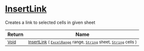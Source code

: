# [InsertLink](./ExcelHelper-100663999.md)

Creates a link to selected cells in given sheet

| Return | Name | 
| --- | --- | 
| <sub>[Void](https://docs.microsoft.com/en-us/dotnet/api/System.Void)</sub>| <sub>[InsertLink](./ExcelHelper-100663999.md) ( [`ExcelRange`](./ExcelHelper-100663999.md) range, [`String`](https://docs.microsoft.com/en-us/dotnet/api/System.String) sheet, [`String`](https://docs.microsoft.com/en-us/dotnet/api/System.String) cells )</sub>| <br>


